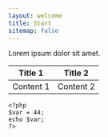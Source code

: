 ```yaml
---
layout: welcome
title: Start
sitemap: false
---
```


Lorem ipsum dolor sit amet. 

|Title 1|Title 2|
|--|--|
|Content 1|Content 2|

    <?php
    $var = 44;
    echo $var;
    ?>

